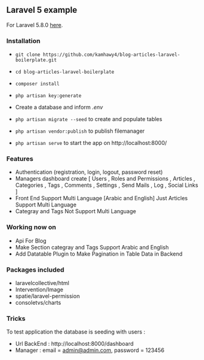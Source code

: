 ## Laravel 5 example ##

For Laravel 5.8.0 [here](https://laravel.com/docs/5.8/).

### Installation ###

* `git clone https://github.com/kamhawy4/blog-articles-laravel-boilerplate.git`
* `cd blog-articles-laravel-boilerplate`
* `composer install`
* `php artisan key:generate`
* Create a database and inform *.env*
* `php artisan migrate --seed` to create and populate tables
* `php artisan vendor:publish` to publish filemanager

* `php artisan serve` to start the app on http://localhost:8000/


### Features ###

* Authentication (registration, login, logout, password reset)
* Managers dashboard create [ Users ,  Roles and Permissions , Articles , Categories , Tags 
  , Comments , Settings , Send Mails , Log , Social Links ]
* Front End Support Multi Language [Arabic and English] Just Articles Support Multi Language
* Categray and Tags Not Support  Multi Language

### Working now on ###

* Api For Blog
* Make Section categray and Tags Support Arabic and English
* Add Datatable Plugin to Make Pagination in Table Data in Backend

### Packages included ###

* laravelcollective/html
* Intervention/Image
* spatie/laravel-permission
* consoletvs/charts

### Tricks ###

To test application the database is seeding with users :
* Url BackEnd : http://localhost:8000/dashboard
* Manager : email = admin@admin.com, password = 123456

